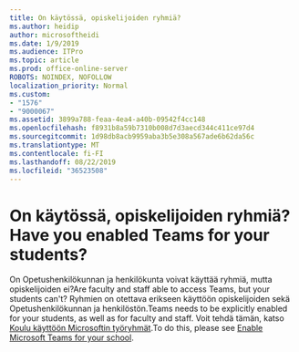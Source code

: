 ```yaml
---
title: On käytössä, opiskelijoiden ryhmiä?
ms.author: heidip
author: microsoftheidi
ms.date: 1/9/2019
ms.audience: ITPro
ms.topic: article
ms.prod: office-online-server
ROBOTS: NOINDEX, NOFOLLOW
localization_priority: Normal
ms.custom:
- "1576"
- "9000067"
ms.assetid: 3899a788-feaa-4ea4-a40b-09542f4cc148
ms.openlocfilehash: f8931b8a59b7310b008d7d3aecd344c411ce97d4
ms.sourcegitcommit: 1d98db8acb9959aba3b5e308a567ade6b62da56c
ms.translationtype: MT
ms.contentlocale: fi-FI
ms.lasthandoff: 08/22/2019
ms.locfileid: "36523508"
---
```

# <a name="have-you-enabled-teams-for-your-students"></a><span data-ttu-id="f24ed-102">On käytössä, opiskelijoiden ryhmiä?</span><span class="sxs-lookup"><span data-stu-id="f24ed-102">Have you enabled Teams for your students?</span></span>

<span data-ttu-id="f24ed-103">On Opetushenkilökunnan ja henkilökunta voivat käyttää ryhmiä, mutta opiskelijoiden ei?</span><span class="sxs-lookup"><span data-stu-id="f24ed-103">Are faculty and staff able to access Teams, but your students can't?</span></span> <span data-ttu-id="f24ed-104">Ryhmien on otettava erikseen käyttöön opiskelijoiden sekä Opetushenkilökunnan ja henkilöstön.</span><span class="sxs-lookup"><span data-stu-id="f24ed-104">Teams needs to be explicitly enabled for your students, as well as for faculty and staff.</span></span> <span data-ttu-id="f24ed-105">Voit tehdä tämän, katso [Koulu käyttöön Microsoftin työryhmät](https://docs.microsoft.com/education/get-started/enable-microsoft-teams).</span><span class="sxs-lookup"><span data-stu-id="f24ed-105">To do this, please see [Enable Microsoft Teams for your school](https://docs.microsoft.com/education/get-started/enable-microsoft-teams).</span></span>
  